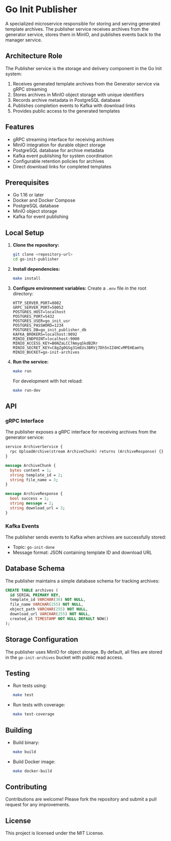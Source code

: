 # Go Init Publisher

A specialized microservice responsible for storing and serving generated template archives. The publisher service receives archives from the generator service, stores them in MinIO, and publishes events back to the manager service.

## Architecture Role

The Publisher service is the storage and delivery component in the Go Init system:

1. Receives generated template archives from the Generator service via gRPC streaming
2. Stores archives in MinIO object storage with unique identifiers
3. Records archive metadata in PostgreSQL database
4. Publishes completion events to Kafka with download links
5. Provides public access to the generated templates

## Features

- gRPC streaming interface for receiving archives
- MinIO integration for durable object storage
- PostgreSQL database for archive metadata
- Kafka event publishing for system coordination
- Configurable retention policies for archives
- Direct download links for completed templates

## Prerequisites

- Go 1.16 or later
- Docker and Docker Compose
- PostgreSQL database
- MinIO object storage
- Kafka for event publishing

## Local Setup

1. **Clone the repository:**
   ```bash
   git clone <repository-url>
   cd go-init-publisher
   ```

2. **Install dependencies:**
   ```bash
   make install
   ```

3. **Configure environment variables:**
   Create a `.env` file in the root directory:
   ```
   HTTP_SERVER_PORT=8082
   GRPC_SERVER_PORT=50052
   POSTGRES_HOST=localhost
   POSTGRES_PORT=5432
   POSTGRES_USER=go_init_usr
   POSTGRES_PASSWORD=1234
   POSTGRES_DB=go_init_publisher_db
   KAFKA_BROKERS=localhost:9092
   MINIO_ENDPOINT=localhost:9000
   MINIO_ACCESS_KEY=B6NZaLCC7AmyqSkdB2Rr
   MINIO_SECRET_KEY=C8gZg0GSg31mEUs3BRVj7Dh5nIZ4HCvMPEHEamYq
   MINIO_BUCKET=go-init-archives
   ```

4. **Run the service:**
   ```bash
   make run
   ```

   For development with hot reload:
   ```bash
   make run-dev
   ```

## API

### gRPC Interface

The publisher exposes a gRPC interface for receiving archives from the generator service:

```proto
service ArchiverService {
  rpc UploadArchive(stream ArchiveChunk) returns (ArchiveResponse) {}
}

message ArchiveChunk {
  bytes content = 1;
  string template_id = 2;
  string file_name = 3;
}

message ArchiveResponse {
  bool success = 1;
  string message = 2;
  string download_url = 3;
}
```

### Kafka Events

The publisher sends events to Kafka when archives are successfully stored:

- Topic: `go-init-done`
- Message format: JSON containing template ID and download URL

## Database Schema

The publisher maintains a simple database schema for tracking archives:

```sql
CREATE TABLE archives (
  id SERIAL PRIMARY KEY,
  template_id VARCHAR(36) NOT NULL,
  file_name VARCHAR(255) NOT NULL,
  object_path VARCHAR(255) NOT NULL,
  download_url VARCHAR(255) NOT NULL,
  created_at TIMESTAMP NOT NULL DEFAULT NOW()
);
```

## Storage Configuration

The publisher uses MinIO for object storage. By default, all files are stored in the `go-init-archives` bucket with public read access.

## Testing

- Run tests using:
  ```bash
  make test
  ```

- Run tests with coverage:
  ```bash
  make test-coverage
  ```

## Building

- Build binary:
  ```bash
  make build
  ```

- Build Docker image:
  ```bash
  make docker-build
  ```

## Contributing

Contributions are welcome! Please fork the repository and submit a pull request for any improvements.

## License

This project is licensed under the MIT License.
